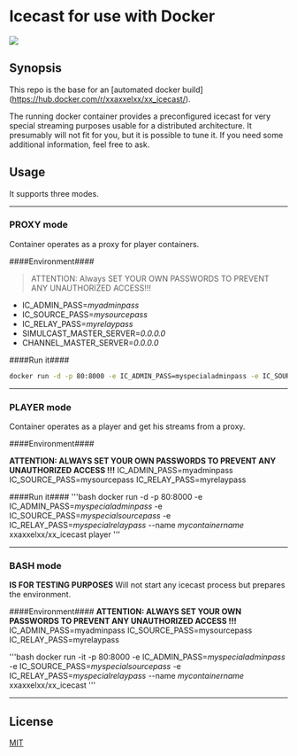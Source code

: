 # Icecast for use with Docker

[![](http://dockeri.co/image/xxaxxelxx/xx_icecast)](https://index.docker.io/u/xxaxxelxx/xx_icecast/)

## Synopsis
This repo is the base for an [automated docker build] (https://hub.docker.com/r/xxaxxelxx/xx_icecast/).

The running docker container provides a preconfigured icecast for very special streaming purposes usable for a distributed architecture.
It presumably will not fit for you, but it is possible to tune it. If you need some additional information, feel free to ask.

## Usage

It supports three modes.

***
### PROXY mode
Container operates as a proxy for player containers.

####Environment####

> ATTENTION: 
> Always SET YOUR OWN PASSWORDS TO PREVENT ANY UNAUTHORIZED ACCESS!!!


- IC_ADMIN_PASS=*myadminpass*
- IC_SOURCE_PASS=*mysourcepass*
- IC_RELAY_PASS=*myrelaypass*
- SIMULCAST_MASTER_SERVER=*0.0.0.0*
- CHANNEL_MASTER_SERVER=*0.0.0.0*

####Run it####
```bash
docker run -d -p 80:8000 -e IC_ADMIN_PASS=myspecialadminpass -e IC_SOURCE_PASS=*myspecialsourcepass -e IC_RELAY_PASS=*myspecialrelaypass -e SIMULCAST_MASTER_SERVER=address -e CHANNEL_MASTER_SERVER=address --name mycontainername xxaxxelxx/xx_icecast proxy
```
***

### PLAYER mode
Container operates as a player and get his streams from a proxy.


####Environment####

**ATTENTION: ALWAYS SET YOUR OWN PASSWORDS TO PREVENT ANY UNAUTHORIZED ACCESS !!!**
IC_ADMIN_PASS=myadminpass
IC_SOURCE_PASS=mysourcepass
IC_RELAY_PASS=myrelaypass

####Run it####
'''bash
docker run -d -p 80:8000 -e IC_ADMIN_PASS=*myspecialadminpass* -e IC_SOURCE_PASS=*myspecialsourcepass* -e IC_RELAY_PASS=*myspecialrelaypass* --name *mycontainername* xxaxxelxx/xx_icecast player
'''
***

### BASH mode
**IS FOR TESTING PURPOSES**
Will not start any icecast process but prepares the environment.

####Environment####
**ATTENTION: ALWAYS SET YOUR OWN PASSWORDS TO PREVENT ANY UNAUTHORIZED ACCESS !!!**
IC_ADMIN_PASS=myadminpass
IC_SOURCE_PASS=mysourcepass
IC_RELAY_PASS=myrelaypass

'''bash
docker run -it -p 80:8000 -e IC_ADMIN_PASS=*myspecialadminpass* -e IC_SOURCE_PASS=*myspecialsourcepass* -e IC_RELAY_PASS=*myspecialrelaypass* --name *mycontainername* xxaxxelxx/xx_icecast
'''
***

## License

[MIT](https://github.com/xxaxxelxx/xx_icecast/blob/master/LICENSE.md)